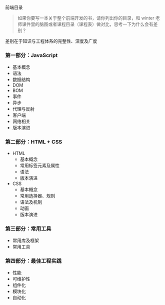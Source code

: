 前端目录

> 如果你要写一本关于整个前端开发的书，请你列出你的目录，和 winter 老师课件里的脑图或者课程目录（课程表）做对比，思考一下为什么会有差别？


差别在于知识与工程体系的完整性、深度及广度

### 第一部分：JavaScript

* 基本概念
* 语法
* 数据结构
* DOM
* BOM
* 事件
* 异步
* 代理与反射
* 客户端
* 网络相关
* 版本演进

### 第二部分：HTML + CSS

* HTML
   * 基本概念
   * 常用标签元素及属性
   * 语法
   * 版本演进
* CSS
   * 基本概念
   * 常用选择器、规则
   * 语法及机制
   * 动画
   * 版本演进

### 第三部分：常用工具

* 常用库及框架
* 常用工具

### 第四部分：最佳工程实践
* 性能
* 可维护性
* 组件化
* 模块化
* 自动化
